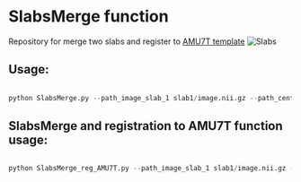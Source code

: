 # SlabsMerge function 
Repository for merge two slabs and register to [AMU7T template](https://github.com/spinalcordtoolbox/template_AMU7T)
![Slabs](https://github.com/Nilser3/SlabsMerge/assets/77469192/4ada80e9-dba8-4028-b8b1-36f3fc72c3fc)
## Usage:

```python

python SlabsMerge.py --path_image_slab_1 slab1/image.nii.gz --path_centerline_slab_1 slab1/centerline.nii.gz --path_image_slab_2 slab2/image.nii.gz --path_centerline_slab_2 slab2/centerline.nii.gz --slice_slab1 21 --slice_slab2 21 --output_path slabs_merged.nii.gz

```


## SlabsMerge and registration to AMU7T function usage:

```python

python SlabsMerge_reg_AMU7T.py --path_image_slab_1 slab1/image.nii.gz --mask_wm_slab_1 slab1/wm_mask.nii.gz --path_centerline_slab_1 slab1/centerline.nii.gz --path_image_slab_2 slab2/image.nii.gz --mask_wm_slab_2 slab2/wm_mask.nii.gz --path_centerline_slab_2 slab2/centerline.nii.gz --slice_slab1 21 --slice_slab2 21 --landmarks landmarks.nii.gz --path_template_AMU7T template_AMU7T --path_output Registration_AMU7T

```
